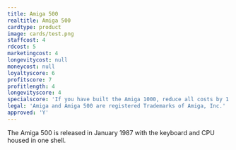 ```yaml
---
title: Amiga 500
realtitle: Amiga 500
cardtype: product
image: cards/test.png
staffcost: 4
rdcost: 5
marketingcost: 4
longevitycost: null
moneycost: null
loyaltyscore: 6
profitscore: 7
profitlength: 4
longevityscore: 4
specialscore: 'If you have built the Amiga 1000, reduce all costs by 1'
legal: 'Amiga and Amiga 500 are registered Trademarks of Amiga, Inc.'
approved: 'Y'
---
```


The Amiga 500 is released in January 1987 with the keyboard and CPU housed in one shell. 
